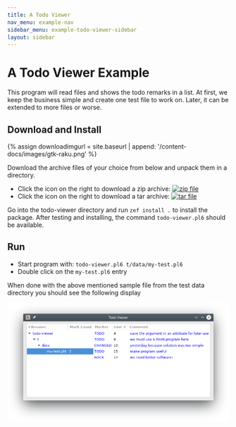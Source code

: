 ```yaml
---
title: A Todo Viewer
nav_menu: example-nav
sidebar_menu: example-todo-viewer-sidebar
layout: sidebar
---
```

# A Todo Viewer Example

This program will read files and shows the todo remarks in a list. At first, we keep the business simple and create one test file to work on. Later, it can be extended to more files or worse.

## Download and Install

{% assign downloadimgurl = site.baseurl | append: '/content-docs/images/gtk-raku.png' %}

Download the archive files of your choice from below and unpack them in a directory.
* Click the icon on the right to download a zip archive: <a href="todo-viewer.zip" download> <img src="{{ downloadimgurl }}" alt="zip file" height="30"> </a>
* Click the icon on the right to download a tar archive: <a href="todo-viewer.tgz" download> <img src="{{ downloadimgurl }}" alt="tar file" height="30"> </a>

Go into the todo-viewer directory and run `zef install .` to install the package. After testing and installing, the command `todo-viewer.pl6` should be available.

## Run

* Start program with: `todo-viewer.pl6 t/data/my-test.pl6`
* Double click on the `my-test.pl6` entry

When done with the above mentioned sample file from the test data directory you should see the following display

![todo-viewer.png](images/todo-viewer.png)

